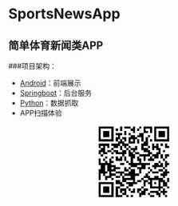 # **SportsNewsApp**
## 简单体育新闻类APP
###项目架构：
- [Android](https://github.com/zsp19931222/StoreAPP)：前端展示
- [Springboot](https://github.com/zsp19931222/SportsNews)：后台服务
- [Python](https://github.com/zsp19931222/PythonProject)：数据抓取
- APP扫描体验
<div align=center><img width = '150' height ='150' src ="https://github.com/zsp19931222/StoreAPP/blob/master/img/qr.png"/></div>
